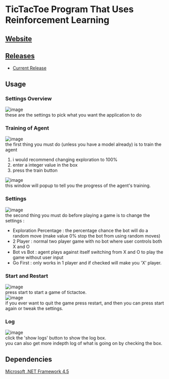 # TicTacToe Program That Uses Reinforcement Learning
## [Website](https://alih787.github.io/Reinforcement-Learning-Tic-Tac-Toe/)
## [Releases](https://github.com/Alih787/Reinforcement-Learning-Tic-Tac-Toe/releases)
* [Current Release](https://github.com/Alih787/Reinforcement-Learning-Tic-Tac-Toe/releases/tag/1.0.1)
## Usage
### Settings Overview
![image](https://user-images.githubusercontent.com/98106107/151769284-e51c0864-7b6c-4e2c-8051-2c3bd17bd79e.png)  
these are the settings to pick what you want the application to do  
### Training of Agent
![image](https://user-images.githubusercontent.com/98106107/151770379-9ec3a6d0-eff6-4103-bb0c-c60cae0a19e4.png)  
the first thing you must do (unless you have a model already) is to train the agent  
1. i would recommend changing exploration to 100%
2. enter a integer value in the box  
3. press the train button  

![image](https://user-images.githubusercontent.com/98106107/151772163-f0fcb9e4-93e3-4785-af2f-ba2283008f6f.png)  
this window will popup to tell you the progress of the agent's training.  
### Settings
![image](https://user-images.githubusercontent.com/98106107/151769521-8fc3de08-86a7-4e56-9357-69ea42ca8f39.png)  
the second thing you must do before playing a game is to change the settings :  
* Exploration Percentage : the percentage chance the bot will do a random move (make value 0% stop the bot from using random moves)  
* 2 Player : normal two player game with no bot where user controls both X and O  
* Bot vs Bot : agent plays against itself switching from X and O to play the game without user input  
* Go First : only works in 1 player and if checked will make you 'X' player.
### Start and Restart
![image](https://user-images.githubusercontent.com/98106107/151769450-d1bb0089-df32-451a-bfe1-83c62526e20b.png)  
press start to start a game of tictactoe.  
![image](https://user-images.githubusercontent.com/98106107/151771188-d456ad00-e229-4e7a-8816-af89e89b1f24.png)  
if you ever want to quit the game press restart, and then you can press start again or tweak the settings.  
### Log
![image](https://user-images.githubusercontent.com/98106107/151771452-67250ed9-5635-4e2b-a72f-b07098a00ca2.png)  
click the 'show logs' button to show the log box.  
you can also get more indepth log of what is going on by checking the box.  

## Dependencies
[Microsoft .NET Framework 4.5](https://www.microsoft.com/en-gb/download/details.aspx?id=30653)  
